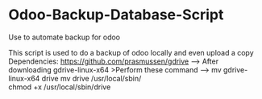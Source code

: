 # Odoo-Backup-Database-Script
Use to automate backup for odoo

This script is used to do a backup of odoo locally and even upload a copy
	Dependencies:
	https://github.com/prasmussen/gdrive
		--> After downloading gdrive-linux-x64
			>Perform these command
				--> mv gdrive-linux-x64 drive
					mv drive /usr/local/sbin/	
						chmod +x /usr/local/sbin/drive
